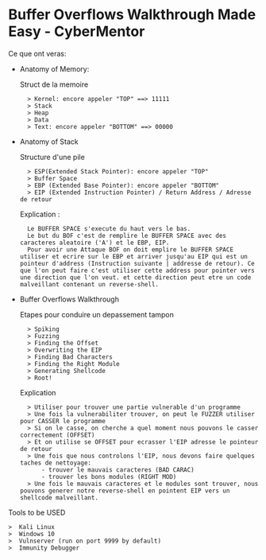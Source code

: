 # Buffer Overflows Walkthrough Made Easy - CyberMentor

Ce que ont veras: 
- Anatomy of Memory:
	
	Struct de la memoire

		> Kernel: encore appeler "TOP" ==> 11111
		> Stack
		> Heap
		> Data
		> Text: encore appeler "BOTTOM" ==> 00000


- Anatomy of Stack
	
	Structure d'une pile
	
		> ESP(Extended Stack Pointer): encore appeler "TOP"
		> Buffer Space
		> EBP (Extended Base Pointer): encore appeler "BOTTOM"
		> EIP (Extended Instruction Pointer) / Return Address / Adresse de retour

	Explication :
		
		Le BUFFER SPACE s'execute du haut vers le bas.
		Le but du BOF c'est de remplire le BUFFER SPACE avec des caracteres aleatoire ('A') et le EBP, EIP.
		Pour avoir une Attaque BOF on doit emplire le BUFFER SPACE utiliser et ecrire sur le EBP et arriver jusqu'au EIP qui est un pointeur d'address (Instruction suivante | addresse de retour). Ce que l'on peut faire c'est utiliser cette address pour pointer vers une direction que l'on veut. et cette direction peut etre un code malveillant contenant un reverse-shell.


- Buffer Overflows Walkthrough
	
	Etapes pour conduire un depassement tampon
	
		> Spiking
		> Fuzzing
		> Finding the Offset
		> Overwriting the EIP
		> Finding Bad Characters
		> Finding the Right Module
		> Generating Shellcode
		> Root!

	Explication
		
		> Utiliser pour trouver une partie vulnerable d'un programme
		> Une fois la vulnerabiliter trouver, on peut le FUZZER utiliser pour CASSER le programme
		> Si on le casse, on cherche a quel moment nous pouvons le casser correctement (OFFSET)
		> Et on utilise se OFFSET pour ecrasser l'EIP adresse le pointeur de retour
		> Une fois que nous controlons l'EIP, nous devons faire quelques taches de nettoyage:
			- trouver le mauvais caracteres (BAD CARAC)
			- trouver les bons modules (RIGHT MOD)
		> Une fois le mauvais caracteres et le modules sont trouver, nous pouvons generer notre reverse-shell en pointent EIP vers un shellcode malveillant.

Tools to be USED

	>  Kali Linux
	>  Windows 10
	>  Vulnserver (run on port 9999 by default)
	>  Immunity Debugger
